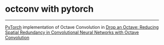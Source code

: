 # octconv with pytorch

------

[PyTorch](https://github.com/d-li14/octconv.pytorch/blob/master/pytorch.org) implementation of Octave Convolution in [Drop an Octave: Reducing Spatial Redundancy in Convolutional Neural Networks with Octave Convolution](https://arxiv.org/abs/1904.05049)

